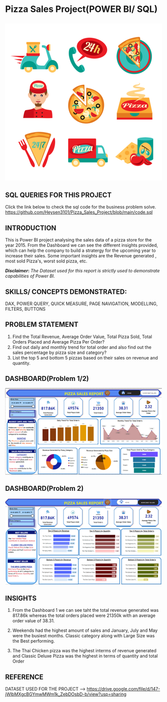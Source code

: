 
# Pizza Sales Project(POWER BI/ SQL)
![](pizza-fast-delivery-icons-set-vector.jpg)
---
## SQL QUERIES FOR THIS PROJECT
Click the link below to check the sql code for the business problem solve.
https://github.com/Heysen3101/Pizza_Sales_Project/blob/main/code.sql
## INTRODUCTION
This is Power BI project analysing the sales data of a pizza store for the year 2015. From the Dashboard we can see the different insights provided, which can help the company to build a stratergy for the upcoming year to increase their sales. Some important insights are the Revenue generated , most sold Pizza's, worst sold pizza, etc.

**_Disclaimer_:** _The Dataset used for this report is strictly used to demonstrate capabilities of Power BI._

## SKILLS/ CONCEPTS DEMONSTRATED:
DAX, POWER QUERY, QUICK MEASURE, PAGE NAVIGATION, MODELLING, FILTERS, BUTTONS

## PROBLEM STATEMENT
1) Find the Total Revenue, Average Order Value, Total Pizza Sold, Total Orders Placed and Average Pizza Per Order?
2) Find out daily and monthly trend for total order and also find out the sales percentage by pizza size and category?
3) List the top 5 and bottom 5 pizzas based on their sales on revenue and quantity.

## DASHBOARD(Problem 1/2)
![](p1.png)

## DASHBOARD(Problem 2)
![](p2.png)

## INSIGHTS
1) From the Dashboard 1 we can see taht the total revenue generated was 817.86k whereas the total orders placed were 21350k with an average order value of 38.31.

2) Weekends had the highest amount of sales and January, July and May were the busiest months. Classic category along with Large Size was the Best performing.
  
3) The Thai Chicken pizza was the highest interms of revenue generated and  Classic Deluxe Pizza was the highest in terms of quantity and total Order

## REFERENCE
DATASET USED FOR THE PROJECT --> https://drive.google.com/file/d/147-jWlbMXgcBGYmwMWm1k_ZebDOsbD-b/view?usp=sharing


